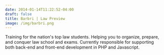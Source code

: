 ```yaml
---
date: 2014-01-14T11:22:52-04:00
draft: false
title: Barbri | Law Preview
image: /img/barbri.png
---
```


Training for the nation's top law students. Helping you to organize, prepare, and conquer law school and exams. Currently responsible for supporting both back-end and front-end development in PHP and Javascript.